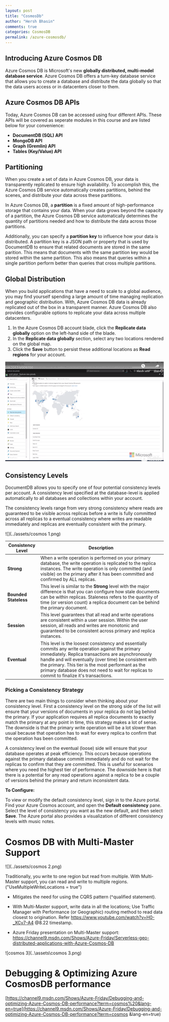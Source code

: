 ```yaml
---
layout: post
title: "CosmosDb"
author: "Hersh Bhasin"
comments: true
categories: CosmosDB
permalink: /azure-cosmosdb/
---
```


## Introducing Azure Cosmos DB

Azure Cosmos DB is Microsoft's new **globally distributed, multi-model database service**. Azure Cosmos DB offers a turn-key database service that allows you to create a database and distribute the data globally so that the data users access or in datacenters closer to them.

## Azure Cosmos DB APIs

Today, Azure Cosmos DB can be accessed using four different APIs. These APIs will be covered as seperate modules in this course and are listed below for your convenience:

- **DocumentDB (SQL) API**
- **MongoDB API**
- **Graph (Gremlin) API**
- **Tables (Key/Value) API**

## Partitioning

When you create a set of data in Azure Cosmos DB, your data is transparently replicated to ensure high availability. To accomplish this, the Azure Cosmos DB service automatically creates partitions, behind the scenes, and distribute your data across these partitions.

In Azure Cosmos DB, a **partition** is a fixed amount of high-performance storage that contains your data. When your data grows beyond the capacity of a partition, the Azure Cosmos DB service automatically determines the quantity of partitions needed and how to distribute the data across those partitions.

Additionally, you can specify a **partition key** to influence how your data is distributed. A partition key is a JSON path or property that is used by DocumentDB to ensure that related documents are stored in the same parition. This means that documents with the same partition key would be stored within the same partition. This also means that queries within a single partition perform better than queries that cross multiple partitions.

## Global Distribution

When you build applications that have a need to scale to a global audience, you may find yourself spending a large amount of time managing replication and geographic distribution. With, Azure Cosmos DB data is already replicated out of the box in a transparent manner. Azure Cosmos DB also provides configurable options to replicate your data across multiple datacenters.

1. In the Azure Cosmos DB account blade, click the **Replicate data globally** option on the left-hand side of the blade.
2. In the **Replicate data globally** section, select any two locations rendered on the global map.
3. Click the **Save** button to persist these additional locations as **Read regions** for your account.

![](../assets/cosmos.png)

## Consistency Levels

DocumentDB allows you to specify one of four potential consistency levels per account. A consistency level specified at the database-level is applied automatically to all databases and collections within your account.

The consistency levels range from very strong consistency where reads are guaranteed to be visible across replicas before a write is fully committed across all replicas to a eventual consistency where writes are readable immediately and replicas are eventually consistent with the primary.

![](../assets/cosmos 1.png)

| Consistency Level     | Description                                                  |
| --------------------- | ------------------------------------------------------------ |
| **Strong**            | When a write operation is performed on your primary database, the write operation is replicated to the replica instances. The write operation is only committed (and visible) on the primary after it has been committed and confirmed by ALL replicas. |
| **Bounded Stateless** | This level is similar to the **Strong** level with the major difference is that you can configure how stale documents can be within replicas. Staleness refers to the quantity of time (or version count) a replica document can be behind the primary document. |
| **Session**           | This level guarantees that all read and write operations are consistent within a user session. Within the user session, all reads and writes are monotonic and guaranteed to be consistent across primary and replica instances. |
| **Eventual**          | This level is the loosest consistency and essentially commits any write operation against the primary immediately. Replica transactions are asynchronously handle and will eventually (over time) be consistent with the primary. This tier is the most performant as the primary database does not need to wait for replicas to commit to finalize it's transactions. |

### Picking a Consistency Strategy

There are two main things to consider when thinking about your consistency level. First a consistency level on the strong side of the list will ensure that your versions of documents in your replica do not lag behind the primary. If your application requires all replica documents to exactly match the primary at any point in time, this strategy makes a lot of sense. The downside is that the primary write operation will be a lot slower than usual because that operation has to wait for every replica to confirm that the operation has been committed.

A consistency level on the eventual (loose) side will ensure that your database operates at peak efficiency. This occurs because operations against the primary database committ immediately and do not wait for the replicas to confirm that they are committed. This is useful for scenarios where you need the highest tier of performance. The downside here is that there is a potential for any read operations against a replica to be a couple of versions behind the primary and return inconsistent data.

**To Configure:**

To view or modify the default consistency level, sign in to the Azure portal. Find your Azure Cosmos account, and open the **Default consistency** pane. Select the level of consistency you want as the new default, and then select **Save**. The Azure portal also provides a visualization of different consistency levels with music notes.



# Cosmos DB with Multi-Master Support

![](../assets/cosmos 2.png)

Traditionally, you write to one region but read from multiple. With Multi-Master support, you can read and write to multiple regions. ("UseMultipleWriteLocations = true")

* Mitigates the need for using the CQRS pattern (^qualified statement).

* With Multi-Master support, write data in all the locations; Use Traffic Manager with Performance (or Geographic) routing method to read data closest to origination. Refer https://www.youtube.com/watch?v=H0-_XCv7-A4  @8.22 timestamp.

* Azure Friday presentation on Multi-Master support:  https://channel9.msdn.com/Shows/Azure-Friday/Serverless-geo-distributed-applications-with-Azure-Cosmos-DB



![cosmos 3](..\assets\cosmos 3.png)

# Debugging & Optimizing Azure CosmosDB performance



[https://channel9.msdn.com/Shows/Azure-Friday/Debugging-and-optimizing-Azure-Cosmos-DB-performance?term=cosmos%20&lang-en=true](https://channel9.msdn.com/Shows/Azure-Friday/Debugging-and-optimizing-Azure-Cosmos-DB-performance?term=cosmos &lang-en=true)